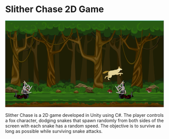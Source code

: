 <h1>Slither Chase 2D Game</h1>

<!-- <img src="https://raw.githubusercontent.com/Pranav-Talwar/Slither-Chase/master/Assets/Screenshot 2025-02-17 222800.png" alt="Project Screenshot" />-->

<img src="https://raw.githubusercontent.com/Pranav-Talwar/Slither-Chase/master/Assets/Screenshot 2025-02-17 222337.png" alt="Project Screenshot" />

<p>Slither Chase is a 2D game developed in Unity using C#. The player controls a fox character, dodging snakes that spawn randomly from both sides of the screen with each snake has a random speed. The objective is to survive as long as possible while surviving snake attacks.</p>
